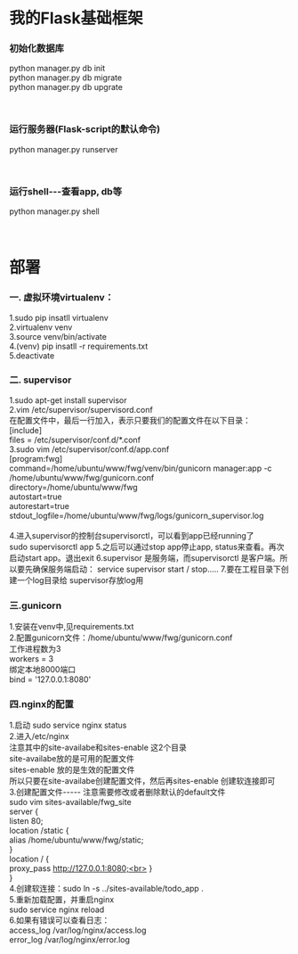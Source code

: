 # 我的Flask基础框架

### 初始化数据库
python manager.py db init<br>
python manager.py db migrate<br>
python manager.py db upgrate<br>

<br>

### 运行服务器(Flask-script的默认命令)
python manager.py runserver

<br>

### 运行shell---查看app, db等
python manager.py shell

<br>

# 部署
### 一. 虚拟环境virtualenv：
1.sudo pip insatll virtualenv <br>
2.virtualenv venv <br>
3.source venv/bin/activate <br>
4.(venv) pip insatll -r requirements.txt <br>
5.deactivate <br>

### 二. supervisor
1.sudo apt-get install supervisor <br>
2.vim /etc/supervisor/supervisord.conf <br>
在配置文件中，最后一行加入，表示只要我们的配置文件在以下目录：<br>
[include] <br>
files = /etc/supervisor/conf.d/*.conf <br>
3.sudo vim /etc/supervisor/conf.d/app.conf <br>
[program:fwg] <br>
command=/home/ubuntu/www/fwg/venv/bin/gunicorn manager:app -c /home/ubuntu/www/fwg/gunicorn.conf <br>
directory=/home/ubuntu/www/fwg <br>
autostart=true <br>
autorestart=true <br>
stdout_logfile=/home/ubuntu/www/fwg/logs/gunicorn_supervisor.log <br>                                                 
4.进入supervisor的控制台supervisorctl，可以看到app已经running了 <br>
sudo supervisorctl
app
5.之后可以通过stop app停止app, status来查看。再次启动start app。退出exit
6.supervisor 是服务端，而supervisorctl 是客户端。所以要先确保服务端启动：
service supervisor start / stop.....
7.要在工程目录下创建一个log目录给 supervisor存放log用

### 三.gunicorn
1.安装在venv中,见requirements.txt <br>
2.配置gunicorn文件：/home/ubuntu/www/fwg/gunicorn.conf <br>
工作进程数为3  <br>
workers = 3  <br>
绑定本地8000端口  <br>
bind = '127.0.0.1:8080'<br>

### 四.nginx的配置
1.启动 sudo service nginx status <br> 
2.进入/etc/nginx <br>
注意其中的site-availabe和sites-enable 这2个目录 <br>
site-availabe放的是可用的配置文件 <br>
sites-enable 放的是生效的配置文件 <br>
所以只要在site-availabe创建配置文件，然后再sites-enable 创建软连接即可 <br>
3.创建配置文件----- 注意需要修改或者删除默认的default文件 <br>
sudo vim sites-available/fwg_site  <br>
server {<br>
        listen 80;<br>
        location /static {<br>
                alias /home/ubuntu/www/fwg/static;<br>
        }<br>
        location / {<br>
                proxy_pass http://127.0.0.1:8080;<br>
        }<br>
}<br>
4.创建软连接：sudo ln -s ../sites-available/todo_app . <br>
5.重新加载配置，并重启nginx<br>
sudo service nginx reload <br>
6.如果有错误可以查看日志： <br>
access_log /var/log/nginx/access.log <br>
error_log /var/log/nginx/error.log <br>


